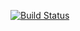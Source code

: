 [![Build Status](https://semaphoreci.com/api/v1/developersoul/tbd/branches/master/badge.svg)](https://semaphoreci.com/developersoul/tbd)